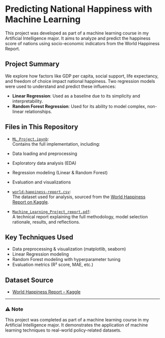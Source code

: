 # Predicting National Happiness with Machine Learning

This project was developed as part of a machine learning course in my Artificial Intelligence major. It aims to analyze and predict the happiness score of nations using socio-economic indicators from the World Happiness Report.

##  Project Summary

We explore how factors like GDP per capita, social support, life expectancy, and freedom of choice impact national happiness. Two regression models were used to understand and predict these influences:

- **Linear Regression**: Used as a baseline due to its simplicity and interpretability.
- **Random Forest Regression**: Used for its ability to model complex, non-linear relationships.

##  Files in This Repository

-  [`ML_Project.ipynb`](./ML_Project%20(1).ipynb):  
  Contains the full implementation, including:
  - Data loading and preprocessing
  - Exploratory data analysis (EDA)
  - Regression modeling (Linear & Random Forest)
  - Evaluation and visualizations

-  [`world-happiness-report.csv`](./world-happiness-report%20(1).csv):  
  The dataset used for analysis, sourced from the [World Happiness Report on Kaggle](https://www.kaggle.com/datasets/unsdsn/world-happiness).

-  [`Machine_Learning_Project_report.pdf`](./Machine_Learning_Project_report.pdf):  
  A technical report explaining the full methodology, model selection rationale, results, and reflections.


##  Key Techniques Used

- Data preprocessing & visualization (matplotlib, seaborn)
- Linear Regression modeling
- Random Forest modeling with hyperparameter tuning
- Evaluation metrics (R² score, MAE, etc.)

##  Dataset Source

- [World Happiness Report – Kaggle](https://www.kaggle.com/datasets/unsdsn/world-happiness)

---

### ⚠️ Note

This project was completed as part of a machine learning course in my Artificial Intelligence major. It demonstrates the application of machine learning techniques to real-world policy-related datasets.

